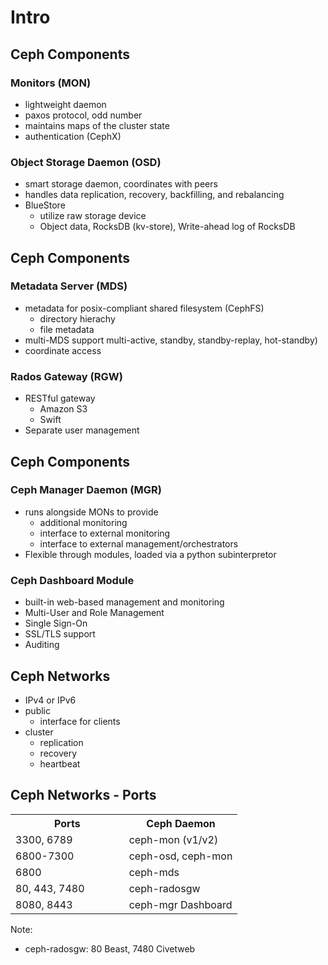 <!-- .slide: data-state="section-break" id="section-break-2" data-timing="10s" -->
# Intro


<!-- .slide: data-state="normal" id="intro-2" data-timing="20s" data-menu-title="Ceph Overview" data-background-image="images/ceph-stack.svg" data-background-size="auto 90%" -->


<!-- .slide: data-state="normal" id="intro-3" data-timing="20s" data-menu-title="Ceph Components" -->
## Ceph Components

### Monitors (MON) <!-- .element: class="fragment" data-fragment-index="0" -->
* lightweight daemon <!-- .element: class="fragment" data-fragment-index="1" -->
* paxos protocol, odd number <!-- .element: class="fragment" data-fragment-index="1" -->
* maintains maps of the cluster state <!-- .element: class="fragment" data-fragment-index="1" -->
* authentication (CephX) <!-- .element: class="fragment" data-fragment-index="1" -->

### Object Storage Daemon (OSD) <!-- .element: class="fragment" data-fragment-index="2" -->
* smart storage daemon, coordinates with peers <!-- .element: class="fragment" data-fragment-index="3" -->
* handles data replication, recovery, backfilling, and rebalancing <!-- .element: class="fragment" data-fragment-index="3" -->
* BlueStore <!-- .element: class="fragment" data-fragment-index="4" -->
  * utilize raw storage device <!-- .element: class="fragment" data-fragment-index="5" -->
  * Object data, RocksDB (kv-store), Write-ahead log of RocksDB <!-- .element: class="fragment" data-fragment-index="5" -->


<!-- .slide: data-state="normal" id="intro-3" data-timing="20s" data-menu-title="Ceph Components" -->
## Ceph Components

### Metadata Server (MDS) <!-- .element: class="fragment" data-fragment-index="0" -->
* metadata for posix-compliant shared filesystem (CephFS) <!-- .element: class="fragment" data-fragment-index="1" -->
  * directory hierachy <!-- .element: class="fragment" data-fragment-index="1" -->
  * file metadata <!-- .element: class="fragment" data-fragment-index="1" -->
* multi-MDS support  multi-active, standby, standby-replay, hot-standby) <!-- .element: class="fragment" data-fragment-index="2" -->
* coordinate access <!-- .element: class="fragment" data-fragment-index="2" -->

### Rados Gateway (RGW) <!-- .element: class="fragment" data-fragment-index="3" -->
* RESTful gateway <!-- .element: class="fragment" data-fragment-index="4" -->
  * Amazon S3 <!-- .element: class="fragment" data-fragment-index="4" -->
  * Swift <!-- .element: class="fragment" data-fragment-index="4" -->
* Separate user management <!-- .element: class="fragment" data-fragment-index="5" -->


<!-- .slide: data-state="normal" id="intro-4" data-timing="20s" data-menu-title="Ceph Components" -->
## Ceph Components

### Ceph Manager Daemon (MGR) <!-- .element: class="fragment" data-fragment-index="0" -->
* runs alongside MONs to provide <!-- .element: class="fragment" data-fragment-index="1" -->
  * additional monitoring <!-- .element: class="fragment" data-fragment-index="2" -->
  * interface to external monitoring <!-- .element: class="fragment" data-fragment-index="2" -->
  * interface to external management/orchestrators <!-- .element: class="fragment" data-fragment-index="2" -->
* Flexible through modules, loaded via a python subinterpretor <!-- .element: class="fragment" data-fragment-index="3" -->

### Ceph Dashboard Module  <!-- .element: class="fragment" data-fragment-index="4" -->
* built-in web-based management and monitoring <!-- .element: class="fragment" data-fragment-index="5" -->
* Multi-User and Role Management <!-- .element: class="fragment" data-fragment-index="5" -->
* Single Sign-On <!-- .element: class="fragment" data-fragment-index="5" -->
* SSL/TLS support <!-- .element: class="fragment" data-fragment-index="5" -->
* Auditing <!-- .element: class="fragment" data-fragment-index="5" -->


<!-- .slide: data-state="normal" id="intro-5" data-timing="20s" data-menu-title="Ceph Networks" -->
## Ceph Networks

* IPv4 or IPv6 <!-- .element: class="fragment" data-fragment-index="0" -->
* public <!-- .element: class="fragment" data-fragment-index="1" -->
  * interface for clients <!-- .element: class="fragment" data-fragment-index="1" -->
* cluster <!-- .element: class="fragment" data-fragment-index="2" -->
  * replication <!-- .element: class="fragment" data-fragment-index="3" -->
  * recovery <!-- .element: class="fragment" data-fragment-index="4" -->
  * heartbeat <!-- .element: class="fragment" data-fragment-index="5" -->


<!-- .slide: data-state="normal" id="intro-6" data-timing="20s" data-menu-title="Ceph Networks - Ports" -->
## Ceph Networks - Ports

<table align="center">
<tr>
    <th>Ports</th>
    <th>Ceph Daemon</th>
</tr>
<tr>
    <td width="50%">3300, 6789</td>
    <td width="50%">ceph-mon (v1/v2)</td>
</tr>
<tr>
    <td>6800-7300</td>
    <td>ceph-osd, ceph-mon</td>
</tr>
<tr>
    <td>6800</td>
    <td>ceph-mds</td>
</tr>
<tr>
    <td>80, 443, 7480</td>
    <td>ceph-radosgw</td>
</tr>
<tr>
    <td>8080, 8443</td>
    <td>ceph-mgr Dashboard</td>
</tr>
</table>

Note: 
- ceph-radosgw: 80 Beast, 7480 Civetweb

